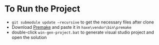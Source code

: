 # To Run the Project

- `git submodule update –recursive` to get the necessary files after clone
- Download [Premake](https://github.com/premake/premake-core) and paste it in `haxe\vendor\bin\premake`
- double-click `win-gen-project.bat` to generate visual studio project and open the solution
